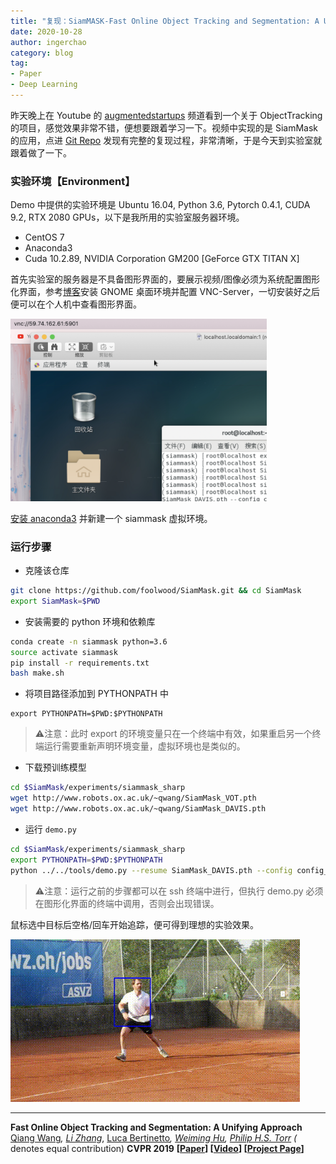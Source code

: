 ```yaml
---
title: "复现：SiamMASK-Fast Online Object Tracking and Segmentation: A Unifying Approach"
date: 2020-10-28
author: ingerchao
category: blog
tag:
- Paper
- Deep Learning
---
```




昨天晚上在 Youtube 的 [augmentedstartups](https://github.com/augmentedstartups) 频道看到一个关于 ObjectTracking 的项目，感觉效果非常不错，便想要跟着学习一下。视频中实现的是 SiamMask 的应用，点进 [Git Repo](https://github.com/augmentedstartups/SiamMask) 发现有完整的复现过程，非常清晰，于是今天到实验室就跟着做了一下。

### 实验环境【Environment】

Demo 中提供的实验环境是 Ubuntu 16.04, Python 3.6, Pytorch 0.4.1, CUDA 9.2, RTX 2080 GPUs，以下是我所用的实验室服务器环境。

- CentOS 7
- Anaconda3
- Cuda 10.2.89, NVIDIA Corporation GM200 [GeForce GTX TITAN X]

首先实验室的服务器是不具备图形界面的，要展示视频/图像必须为系统配置图形化界面，参考[博客](https://www.jianshu.com/p/bdaf15ebe8db)安装 GNOME 桌面环境并配置 VNC-Server，一切安装好之后便可以在个人机中查看图形界面。

<img src="./../assets/images/paper/mac-vnc.png" alt="mac-vnc" style="zoom:40%;" />

[安装 anaconda3](https://www.linuxcloudvps.com/blog/how-to-install-anaconda-python-on-centos-7/) 并新建一个 siammask 虚拟环境。

### 运行步骤

- 克隆该仓库

```bash
git clone https://github.com/foolwood/SiamMask.git && cd SiamMask
export SiamMask=$PWD
```

- 安装需要的 python 环境和依赖库

```bash
conda create -n siammask python=3.6
source activate siammask
pip install -r requirements.txt
bash make.sh
```

- 将项目路径添加到 PYTHONPATH 中

```
export PYTHONPATH=$PWD:$PYTHONPATH
```

> ⚠️注意：此时 export 的环境变量只在一个终端中有效，如果重启另一个终端运行需要重新声明环境变量，虚拟环境也是类似的。

- 下载预训练模型

```bash
cd $SiamMask/experiments/siammask_sharp
wget http://www.robots.ox.ac.uk/~qwang/SiamMask_VOT.pth
wget http://www.robots.ox.ac.uk/~qwang/SiamMask_DAVIS.pth
```

- 运行 `demo.py`

```bash
cd $SiamMask/experiments/siammask_sharp
export PYTHONPATH=$PWD:$PYTHONPATH
python ../../tools/demo.py --resume SiamMask_DAVIS.pth --config config_davis.json
```

> ⚠️注意：运行之前的步骤都可以在 ssh 终端中进行，但执行 demo.py 必须在图形化界面的终端中调用，否则会出现错误。

鼠标选中目标后空格/回车开始追踪，便可得到理想的实验效果。

![siammask-demo-samples](./../assets/images/paper/siammask-demo-samples.gif)

-----

**Fast Online Object Tracking and Segmentation: A Unifying Approach**
[Qiang Wang](http://www.robots.ox.ac.uk/~qwang/)*, [Li Zhang](http://www.robots.ox.ac.uk/~lz)*, [Luca Bertinetto](http://www.robots.ox.ac.uk/~luca)*, [Weiming Hu](https://scholar.google.com/citations?user=Wl4tl4QAAAAJ&hl=en), [Philip H.S. Torr](https://scholar.google.it/citations?user=kPxa2w0AAAAJ&hl=en&oi=ao) (* denotes equal contribution)
**CVPR 2019**
**[[Paper](https://arxiv.org/abs/1812.05050)] [[Video](https://youtu.be/I_iOVrcpEBw)] [[Project Page](http://www.robots.ox.ac.uk/~qwang/SiamMask)]**


